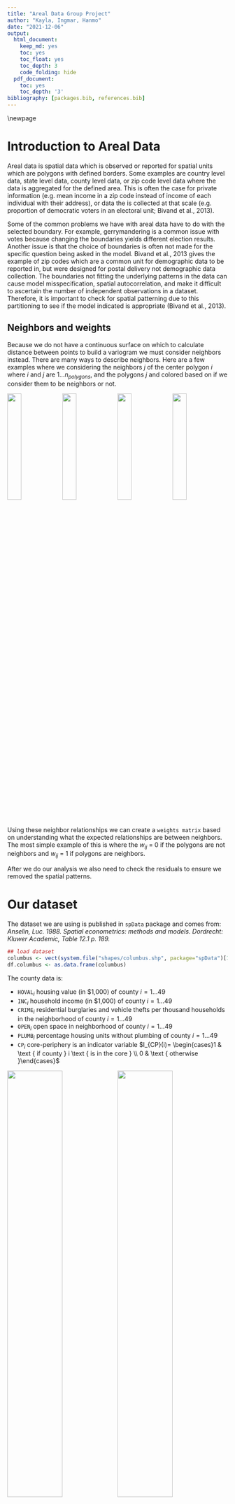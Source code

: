 ```yaml
---
title: "Areal Data Group Project"
author: "Kayla, Ingmar, Hanmo"
date: "2021-12-06"
output:
  html_document:
    keep_md: yes
    toc: yes
    toc_float: yes
    toc_depth: 3
    code_folding: hide
  pdf_document:
    toc: yes
    toc_depth: '3'
bibliography: [packages.bib, references.bib]
---
```

\newpage




# Introduction to Areal Data  

Areal data is spatial data which is observed or reported for spatial units which are polygons with defined borders. Some examples are country level data, state level data, county level data, or zip code level data where the data is aggregated for the defined area. This is often the case for private information (e.g. mean income in a zip code instead of income of each individual with their address), or data the is collected at that scale (e.g. proportion of democratic voters in an electoral unit; Bivand et al., 2013).  

Some of the common problems we have with areal data have to do with the selected boundary. For example, gerrymandering is a common issue with votes because changing the boundaries yields different election results. Another issue is that the choice of boundaries is often not made for the specific question being asked in the model. Bivand et al., 2013 gives the example of zip codes which are a common unit for demographic data to be reported in, but were designed for postal delivery not demographic data collection. The boundaries not fitting the underlying patterns in the data can cause model misspecification, spatial autocorrelation, and make it difficult to ascertain the number of independent observations in a dataset. Therefore, it is important to check for spatial patterning due to this partitioning to see if the model indicated is appropriate (Bivand et al., 2013).  

## Neighbors and weights  

Because we do not have a continuous surface on which to calculate distance between points to build a variogram we must consider neighbors instead. There are many ways to describe neighbors. Here are a few examples where we considering the neighbors $j$ of the center polygon $i$ where $i$ and $j$ are $1\dots n_{polygons}$, and the polygons $j$ and colored based on if we consider them to be neighbors or not.

<img src="midterm-project_files/figure-html/unnamed-chunk-1-1.png" width="25%" /><img src="midterm-project_files/figure-html/unnamed-chunk-1-2.png" width="25%" /><img src="midterm-project_files/figure-html/unnamed-chunk-1-3.png" width="25%" /><img src="midterm-project_files/figure-html/unnamed-chunk-1-4.png" width="25%" />

Using these neighbor relationships we can create a `weights matrix` based on understanding what the expected relationships are between neighbors. The most simple example of this is where the $w_{ij}$ = 0 if the polygons are not neighbors and $w_{ij}$ = 1 if polygons are neighbors. 

After we do our analysis we also need to check the residuals to ensure we removed the spatial patterns.  

# Our dataset  
The dataset we are using is published in `spData` package and comes from: _Anselin, Luc. 1988. Spatial econometrics: methods and models. Dordrecht: Kluwer Academic, Table 12.1 p. 189._

```r
## load dataset
columbus <- vect(system.file("shapes/columbus.shp", package="spData")[1])
df.columbus <- as.data.frame(columbus)
```

The county data is:  

* $\texttt{HOVAL}_i$ housing value (in \$1,000) of county $i=1\dots49$
* $\texttt{INC}_i$ household income (in \$1,000) of county $i=1\dots49$
* $\texttt{CRIME}_i$ residential burglaries and vehicle thefts per thousand households in the neighborhood of county $i=1\dots49$
* $\texttt{OPEN}_i$ open space in neighborhood of county $i=1\dots49$
* $\texttt{PLUMB}_i$ percentage housing units without plumbing of county $i=1\dots49$
* $\texttt{CP}_i$ core-periphery is an indicator variable $I_{CP}(i)= \begin{cases}1 & \text { if county } i \text { is in the core } \\ 0 & \text { otherwise }\end{cases}$

<img src="midterm-project_files/figure-html/unnamed-chunk-3-1.png" width="50%" /><img src="midterm-project_files/figure-html/unnamed-chunk-3-2.png" width="50%" /><img src="midterm-project_files/figure-html/unnamed-chunk-3-3.png" width="50%" /><img src="midterm-project_files/figure-html/unnamed-chunk-3-4.png" width="50%" /><img src="midterm-project_files/figure-html/unnamed-chunk-3-5.png" width="50%" /><img src="midterm-project_files/figure-html/unnamed-chunk-3-6.png" width="50%" /><img src="midterm-project_files/figure-html/unnamed-chunk-3-7.png" width="50%" /><img src="midterm-project_files/figure-html/unnamed-chunk-3-8.png" width="50%" /><img src="midterm-project_files/figure-html/unnamed-chunk-3-9.png" width="50%" /><img src="midterm-project_files/figure-html/unnamed-chunk-3-10.png" width="50%" /><img src="midterm-project_files/figure-html/unnamed-chunk-3-11.png" width="50%" /><img src="midterm-project_files/figure-html/unnamed-chunk-3-12.png" width="50%" />

Because we plan to use housing value as our response variable, a logarithm transformation is applied to fix the skewness of the distribution for the variable housing value.  

```r
# Make histogram
hist(log10(df.columbus$HOVAL), 
     main = "Housing value", 
     xlab = "Value  in $1000 (log_10)")
```

![](midterm-project_files/figure-html/unnamed-chunk-4-1.png)<!-- -->

# Exploratory Data Analysis  

## Measures of spatial association  

### Neighbors  
There are a many options when making the adjacency matrix as outlined above, but for our purposes we are saying that any counties touching each other are neighbors (1s) and any that aren't are not (0s). This is the neighbor schema shown in the queen/touches plot above.    

Figure out what the neighbors are, we must decide a few rule. Here we are considering all counties $i=1\dots49$ and $j=1\dots49$ that touch each other to be neighbors and that the relationship is symmetrical (i.e. $w_{ij}$ = $w_{ji}$)   


```r
xy <- terra::centroids(columbus)
neighbors <- adjacent(columbus, type = "touches", symmetrical=TRUE)
colnames(neighbors) <- c("i", "j")
# head(neighbors)
plot(columbus, col='lightgray', border='black', lwd=1)
p1 <- xy[neighbors[,1], ]
p2 <- xy[neighbors[,2], ]
lines(p1, p2, col='red', lwd=2)
```

![](midterm-project_files/figure-html/unnamed-chunk-5-1.png)<!-- -->


In the weight matrix any counties touching each other are neighbors and assigned a weight of 1 ($w_{ij}$ = 1) and any that are not touching each other are assigned a weight of 0 ($w_{ij}$ = 0).  

Here is what part of the adjacency matrix looks like:    

```r
adjacent(columbus, "touches", pairs = FALSE)[1:10,1:10]
```

```
##    1 2 3 4 5 6 7 8 9 10
## 1  0 1 1 0 0 0 0 0 0  0
## 2  1 0 1 1 0 0 0 0 0  0
## 3  1 1 0 1 1 0 0 0 0  0
## 4  0 1 1 0 1 0 0 1 0  0
## 5  0 0 1 1 0 1 0 1 1  0
## 6  0 0 0 0 1 0 0 0 1  0
## 7  0 0 0 0 0 0 0 1 0  0
## 8  0 0 0 1 1 0 1 0 0  0
## 9  0 0 0 0 1 1 0 0 0  1
## 10 0 0 0 0 0 0 0 0 1  0
```
From that we can understand that county$_{i=1}$ is touching counties$_{j = 2, 3}$ and not touching counties$_{j=4\dots10}$, because the weights of $w_{1,2}, w_{1,3}$ = 1 and $w_{1,4\dots10}$ = 0.

### Moran's I  

Moran's $I$ is a global measure of spatial autocorrelation with values ranging -1 to 1. Here we are using a neighbor's matrix for any counties that are touching each other ($w_{ij}$). $n$ is the number of neighborhoods in Columbus, OH which are indexed by $i$ and $j$ (is polygon $i$ a neighbor with $j$. $\overline{y}$ is the mean value of the variable of interest and $y_{1...n}$ is that value in each polygon.    

The assumptions for this test are (Bivand et al., 2013):  

* "the mean model of the data removes systematic spatial patterning from the data"   
* the observed spatial autocorrelation is not due to an underlying process in our model (i.e. a parameter controlled for in the model)  
* the chosen weights matrix suits the underlying interactions between the polygons

The main limitation of this method is that the model variance can be misspecified because it does not meet one of the assumptions above, e.g. the chosen weights matrix needs to suit the underlying interactions between the polygons. 


$$
I=\frac{n}{\sum_{i=1}^{n} \sum_{j=1}^{n} w_{ij}} \frac{\sum_{i=1}^{n} \sum_{j=1}^{n} w_{ij} (y_{i}-\overline{y}) (y_{j}-\overline{y})}{\sum_{i=1}^{n} (y_{i}-\overline{y})^{2}}
$$
Using the `terra` package to test for spatial autocorrelation of each variable, by county in Columbus, OH. 

The adjacency matrix for all counties that touch each other ($w_{ij}$ above):  

```r
ww <-  adjacent(columbus, "touches", pairs=FALSE)
```

Roughly the expected value for Moran's I is $E(I)=\frac{-1}{n-1}$   

```r
(ev = -1/(nrow(columbus)-1))
```

```
## [1] -0.02083333
```

The null hypothesis here is that the values are distributed following a random process or with negative spatial autocorrelation (I <= -0.021), and the alternative hypothesis is that the values are distributed with positive spatial autocorrelation (I > -0.021). Values significantly ($\alpha = 0.05$) below the expected value indicate negative spatial autocorrelation (a phenomena that generally occurs in random datasets) and above that indicates positive spatial autocorrelation (neighbors are more similar to each other than non-neighbors).  The p-value is calculated using a Monte Carlo simulation, from which we derive a density plot of the I values from each permutation and calculate the number of times our simulated I value is greater than or equal to the observed value out of all the trials. A monte carlo simulation is the best method for this because it is robust to irregularly shaped polygons.  

#### House value  

```r
## Moran's I
(ac <- autocor(columbus$HOVAL, ww, "moran"))
```

```
## [1] 0.2213441
```

```r
## Monte Carlo sim to test for significance 
m <- sapply(1:99, function(i) {
    autocor(sample(columbus$HOVAL), ww, "moran")
})
plot(density(m), main = NA); abline(v=ac, col = "red", lwd = 2) #distribution of values of I using subsets of dataset
```

<img src="midterm-project_files/figure-html/unnamed-chunk-9-1.png" width="50%" />

```r
## p-value
sum(m >= ac) / 100 # number of times I of subset is >= to I of entire dataset / number of trials
```

```
## [1] 0
```

So there is significant (Moran's I = 0.2213441, p < 0.05) spatial autocorrelation in house value, meaning the average value of houses in neighboring neighborhoods are different from the average value of all neighborhoods.

#### Household income  

```r
## Moran's I
(ac <- autocor(columbus$INC, ww, "moran"))
```

```
## [1] 0.412344
```

```r
## sim
m <- sapply(1:99, function(i) {
    autocor(sample(columbus$INC), ww, "moran")
})


## p-value
sum(m >= ac) / 100
```

```
## [1] 0
```

There is significant positive (Moran's I = 0.412344, p < 0.05) Spatial autocorrelation in household income.   

#### Crime  

```r
## Moran's I
(ac <- autocor(columbus$CRIME, ww, "moran"))
```

```
## [1] 0.5154614
```

```r
##sim
m <- sapply(1:99, function(i) {
    autocor(sample(columbus$CRIME), ww, "moran")
})

## p-value
sum(m >= ac) / 100
```

```
## [1] 0
```

So again we see significant spatial autocorrelation (Moran's I = 0.5154614, p < 0.05).  

#### Open space  

```r
## Moran's I
(ac <- autocor(columbus$OPEN, ww, "moran"))
```

```
## [1] -0.03669849
```

```r
## sim
m <- sapply(1:99, function(i) {
    autocor(sample(columbus$HOVAL), ww, "moran")
})

## p-value
sum(m >= ac) / 100
```

```
## [1] 0.54
```


There is not spatial autocorrelation with open space (Moran's I = -0.0366985; p-value > 0.05)

#### Plumbing  

```r
## Moran's I
(ac <- autocor(columbus$PLUMB, ww, "moran"))
```

```
## [1] 0.4550575
```

```r
## sim
m <- sapply(1:99, function(i) {
    autocor(sample(columbus$HOVAL), ww, "moran")
})

## p-value
sum(m >= ac) / 100
```

```
## [1] 0
```


There is significant spatial autocorrelation with plumbing (Moran's I = 0.4550575, p < 0.05).

### Geary's C  

Geary's $C$ is a measure of global measure of spatial autocorrelation that is more sensitive to local correlations. It is roughly inversely related to Moran's I. The values ranging 0 to greater than 1, with values 0-1 representing positive spatial autocorrelation and values > 1 representing negative spatial autocorrelation. 

The neighbor's matrix ($w_{ij}$) is the same what was used for Moran's I. $N$ is the number of spatial units indexed by i and j; $y$ is the variable of interest; $\bar{y}$ is the mean of $y$; $w_{ij}$ is a matrix of spatial weights with zeroes on the diagonal (i.e., $w_{ii}=0$); and $W$ is the sum of all $w_{ij}$.  $\sum_{i \neq j} w_{i j}$ is the sum of that weight matrix with the diagonal equal to 0.  
$$
C=\frac{(n-1) \sum_{i} \sum_{j} w_{i j}\left(y_{i}-y_{j}\right)^{2}}{2\left(\sum_{i \neq j} w_{i j}\right) \sum_{i}\left(y_{i}-\bar{y}\right)^{2}}
$$

The null hypothesis here is that the values are distributed following a random process or have negative spatial autocorrelation (C >= 1), and the alternative hypothesis is that the values are distributed with positive spatial autocorrelation (C < 1). The p-value is calculated using a Monte Carlo simulation, from which we derive a density plot of the C values from each permutation and calculate the number of times our simulated C value is greater than or equal to the observed value out of all the trials. A monte carlo simulation is the best method for this because it is robust to irregularly shaped polygons.  

#### House Value

```r
(gearyc <- autocor(columbus$HOVAL, ww, "geary"))
```

```
## [1] 0.7889937
```

```r
## Monte Carlo sim to test for significance 
m <- sapply(1:99, function(i) {
    autocor(sample(columbus$HOVAL), ww, "geary")
})
plot(density(m), main = NA); abline(v=gearyc, col = "red", lwd = 2)
```

<img src="midterm-project_files/figure-html/unnamed-chunk-19-1.png" width="50%" />

```r
## p-value
sum(m <= gearyc) / 100
```

```
## [1] 0.09
```

No significant spatial autocorrelation (geary's c = 0.7889937, p > 0.05).  

#### Household Income  

```r
(gearyc <- autocor(columbus$INC, ww, "geary"))
```

```
## [1] 0.7137603
```

```r
## Monte Carlo sim to test for significance 
m <- sapply(1:99, function(i) {
    autocor(sample(columbus$INC), ww, "geary")
})

## p-value
sum(m <= gearyc) / 100
```

```
## [1] 0.01
```

Significant spatial autocorrelation (geary's c = 0.7137603, p < 0.05).  

#### Crime  

```r
(gearyc <- autocor(columbus$CRIME, ww, "geary"))
```

```
## [1] 0.5916113
```

```r
## Monte Carlo sim to test for significance 
m <- sapply(1:99, function(i) {
    autocor(sample(columbus$CRIME), ww, "geary")
})

## p-value
sum(m <= gearyc) / 100
```

```
## [1] 0
```

Significant spatial autocorrelation (geary's c = 0.5916113, p < 0.05).  

#### Open space  

```r
(gearyc <- autocor(columbus$OPEN, ww, "geary"))
```

```
## [1] 0.878182
```

```r
## Monte Carlo sim to test for significance 
m <- sapply(1:99, function(i) {
    autocor(sample(columbus$OPEN), ww, "geary")
})

## p-value
sum(m <= gearyc) / 100
```

```
## [1] 0.22
```

No significant spatial autocorrelation (geary's c = 0.878182, p > 0.05).  

#### Plumbing  

```r
(gearyc <- autocor(columbus$PLUMB, ww, "geary"))
```

```
## [1] 0.6806864
```

```r
## Monte Carlo sim to test for significance 
m <- sapply(1:99, function(i) {
    autocor(sample(columbus$PLUMB), ww, "geary")
})

## p-value
sum(m <= gearyc) / 100
```

```
## [1] 0.07
```

Significant spatial autocorrelation (geary's c = 0.6806864, p < 0.05).  

### Compare Moran's I and Geary's C  
Reinhard Furrer [@Furrer] suggests to take 1-C to compare it to Moran's I more easily.  

```r
m <- data.frame(Morans_I = mi,
                signif = mi.p,
                Gearys_C = gc,
                One_minus_Gearys_C = 1-gc,
                signif = gc.p,
                row.names = c("House value", "Income", "Crime", "Open space", "Plumbing"))
# m
knitr::kable(m, digits = 3)
```



|            | Morans_I|signif | Gearys_C| One_minus_Gearys_C|signif.1 |
|:-----------|--------:|:------|--------:|------------------:|:--------|
|House value |    0.221|*      |    0.789|              0.211|         |
|Income      |    0.412|*      |    0.714|              0.286|*        |
|Crime       |    0.515|*      |    0.592|              0.408|*        |
|Open space  |   -0.037|       |    0.878|              0.122|         |
|Plumbing    |    0.455|*      |    0.681|              0.319|*        |

There are differences observed in spatial autocorrelation in the data calculated with Moran's I and Geary's C. For both Moran's I and Geary's C there was not significant spatial autocorrelation in Open space. There was significant positive spatial autocorrelation in household income, crime, and plumbing using Moran's I and Geary's C. Housing value only had positive spatial autocorrelation using Moran's I. However the trends are the same (both find weak to moderate positive spatial correlation)  

# Spatial regression models


To build our intuition, we model our response variable `HOVAL` (home value in 1000s of dollars) starting with a simple means model and expanding on it with a regression model with uncorrelated errors. After that we address the shortcomings of these simplistic models by incorporating the spatial nature of the association between the variables.

## Constant means

The simplest, yet naive, model is the constant means model, which is essentially an intercept-only model, i.e. the average of the `HOVAL` variable.

$$
Y_i=\mu+\varepsilon_i
$$
Where $Y_i$ is the value of a home in 1000s of dollars, $\mu$ is the mean home value and $\epsilon_i$ are the individual deviations from the mean, which we assume to be be i.i.d. distributed.

$$
\hat{Y_i} = \bar{Y} = \frac{1}{n}\sum_{i=1}^{n}Y_i
$$

Where $\hat{Y}_i$ is the estimated value of a home in 1000s of dollars.

We estimate the model using `lm` function (using the ```mean()``` function yields the same result):


```r
# make spatial vector to simple feature
columbus.sf <- sf::st_as_sf(columbus)
zero.means <- lm(HOVAL ~ 1, data=columbus.sf)
summary(zero.means)
```

```
## 
## Call:
## lm(formula = HOVAL ~ 1, data = columbus.sf)
## 
## Residuals:
##     Min      1Q  Median      3Q     Max 
## -20.536 -12.736  -4.936   4.864  57.964 
## 
## Coefficients:
##             Estimate Std. Error t value Pr(>|t|)    
## (Intercept)   38.436      2.638   14.57   <2e-16 ***
## ---
## Signif. codes:  0 '***' 0.001 '**' 0.01 '*' 0.05 '.' 0.1 ' ' 1
## 
## Residual standard error: 18.47 on 48 degrees of freedom
```

We find the average home value is \$38436. Since we will use the log-transformed home value for subsequent models, we repeat the constant means model for the transformed variable for purposes of comparison.


```r
# estimate log-transformed model
zero.means.log <- lm(log(HOVAL) ~ 1, data=columbus.sf)
summary(zero.means.log)
```

```
## 
## Call:
## lm(formula = log(HOVAL) ~ 1, data = columbus.sf)
## 
## Residuals:
##      Min       1Q   Median       3Q      Max 
## -0.66751 -0.30582 -0.04076  0.21585  1.01620 
## 
## Coefficients:
##             Estimate Std. Error t value Pr(>|t|)    
## (Intercept)  3.55231    0.06178    57.5   <2e-16 ***
## ---
## Signif. codes:  0 '***' 0.001 '**' 0.01 '*' 0.05 '.' 0.1 ' ' 1
## 
## Residual standard error: 0.4324 on 48 degrees of freedom
```

We find that the model estimates `log(HOVAL)` to be 3.55231, which is \$ 3.4894\times 10^{4} after exponentiating.

We are interested if the residuals of the constant means model are spatially dependent, so we conduct a Moran's I test with $H_0$: There is no spatial autocorrelation vs $H_1$: There is spatial correlation. We reject $H_0$ if the p-value $< \alpha = 0.05$.


```r
# make simple feature to neighborhood
columbus.nb <- poly2nb(columbus.sf)

# make neighborhood to list of weights
lw <- nb2listw(columbus.nb, style="W")

# Run Moran's I test for zero.means.log
moran.mc(residuals(zero.means.log), lw, nsim=499) # significant
```

```
## 
## 	Monte-Carlo simulation of Moran I
## 
## data:  residuals(zero.means.log) 
## weights: lw  
## number of simulations + 1: 500 
## 
## statistic = 0.25278, observed rank = 498, p-value = 0.004
## alternative hypothesis: greater
```

Since the p-value is 0.008, we reject $H_0$. We conclude that there is spatial autocorrelation in the residuals of our model.

## Linear Model with Independent Residuals

Clearly, the zero means model is rather simplistic. To improve, we model the home value `HOVAL` as a linear function of its (non-spatial) covariates with i.i.d. errors.

$$
\mathbf{Y} = \mathbf{X}\mathbf{\beta} + \mathbf{\varepsilon}
$$

where $\mathbf{Y}$ is a vector of home values in 1000s of dollars, $\mathbf{X}$ is a matrix of the predictors `INC` (income), `CRIME`, `OPEN` (open space in neighborhood), and `CP` (whether the neighborhood is in the center or periphery). $\beta$ is a vector of coefficients and $\varepsilon$ is a vector of random, normally distributed errors.

We estimate the model using the `lm` funtion:


```r
col.lm <- lm(HOVAL~INC+CRIME+OPEN, data=columbus.sf)
summary(col.lm)
```

```
## 
## Call:
## lm(formula = HOVAL ~ INC + CRIME + OPEN, data = columbus.sf)
## 
## Residuals:
##     Min      1Q  Median      3Q     Max 
## -17.902  -9.296  -3.969   5.608  58.742 
## 
## Coefficients:
##             Estimate Std. Error t value Pr(>|t|)    
## (Intercept)  46.7984    12.9397   3.617 0.000751 ***
## INC           0.4946     0.5316   0.930 0.357130    
## CRIME        -0.5024     0.1795  -2.800 0.007509 ** 
## OPEN          0.7858     0.4677   1.680 0.099839 .  
## ---
## Signif. codes:  0 '***' 0.001 '**' 0.01 '*' 0.05 '.' 0.1 ' ' 1
## 
## Residual standard error: 14.92 on 45 degrees of freedom
## Multiple R-squared:  0.3879,	Adjusted R-squared:  0.3471 
## F-statistic: 9.506 on 3 and 45 DF,  p-value: 5.588e-05
```


```r
par(mfrow=c(2,2))
plot(col.lm, main = "Diagnostic Plots for Linear Model")
```

![](midterm-project_files/figure-html/unnamed-chunk-35-1.png)<!-- -->

The diagnostic plots suggests that the assumptions of regression are satisfied. Yet, there might be an underlying spatial autocorrelation in the residuals. Thus, we conduct a Moran's I test.

$H_0$: There is no spatial autocorrelation vs $H_1$: There is spatial correlation. We reject $H_0$ if the p-value $< \alpha = 0.05$.


```r
# Run Moran's I test for col.lm
moran.mc(residuals(col.lm), lw, nsim=499) # significant
```

```
## 
## 	Monte-Carlo simulation of Moran I
## 
## data:  residuals(col.lm) 
## weights: lw  
## number of simulations + 1: 500 
## 
## statistic = 0.16756, observed rank = 479, p-value = 0.042
## alternative hypothesis: greater
```

Since the p-value is 0.03194, we reject $H_0$. We conclude that there is spatial autocorrelation in the residuals of our model.

## Simultaneous Autoregressive (SAR) Error Model

To address the shortcomings of the linear model under the assumption of i.i.d. errors, we introduce __Simultaneous Autoregressive Models__. The models solve simultaneously for the regression coefficients and for the autoregressive error structure. In the __Spatial Error Model__, spatial autocorrelation enters in the specification only through the error terms.



$$
\begin{aligned}
Y&=X beta+\varepsilon \\
\text{where} \quad \varepsilon&=\lambda W \varepsilon+u \\
\varepsilon&=(I-\lambda W)^{-1} u\\
\therefore	 \quad Y&=X \beta+(I-\lambda W)^{-1} u \\
\end{aligned}
$$

where $\mathbf{Y}$ is a vector of home values in 1000s of dollars, $\mathbf{X}$ is a matrix of the covariates `INC`, `CRIME`, `OPEN`, and `CP`. with constant variance $E\left[u u^{\prime}\right]=\sigma^{2} I$. $\varepsilon$ is the error term of a standard regression model, $\lambda$ is the autoregressive parameter, $W$ is the row-standardised spatial weights matrix $W$ (that is, the weights are standardised such that $\Sigma_j W_{ij} = 1 \quad\text{for all}\quad i$), and $u_{i} \stackrel{i.i.d.}{\sim} N(0,\sigma^2)$ a random error term. $I$ is the identity matrix.

In linear form the model is:
$$
\begin{aligned}
Y_k&=\beta_{I}Inc_{k} + \beta_{C}Crime_{k} + \beta_{O}Open_k +\beta_D DisCBD_k + \beta_{CP1} \mathbf{1}\{CP_k=1\}+\varepsilon_{k}
\end{aligned}
$$

The error variance-covariance matrix is given by

$$
\begin{equation}
E\left[\varepsilon \varepsilon^{\prime}\right]=\sigma^{2}(I-\lambda W)^{-1}\left(I-\lambda W^{\prime}\right)^{-1}
\end{equation}
$$

In order to estimate this model, we first create a list of spatial weights for neighbors. Then we estimate the model using the `errorsarlm` function from the `spatialreg` package.


```r
# estimate error SAR model without transformation
col.errW.eig <- errorsarlm(HOVAL~INC+CRIME+OPEN+as.factor(CP), data=columbus.sf,
 lw, method="eigen", quiet=T)

# look at the residuals
hist(residuals(col.errW.eig), main = "Histogram of Residuals of Error SAR Model", xlab = "Residuals of Error SAR Model")
```

![](midterm-project_files/figure-html/unnamed-chunk-37-1.png)<!-- -->

The residuals are not normally distributed. We therefore, log-transform the response to normalize them.


```r
# estimate error SAR model with log transformation
col.errW.eig.log <- errorsarlm(log(HOVAL)~INC+CRIME+OPEN+as.factor(CP), data=columbus.sf,
 lw, method="eigen", quiet=T)

hist(residuals(col.errW.eig.log), main = "Histogram of Residuals of Error SAR Model (Logged Response)", xlab = "Residuals of Error SAR Model (Logged Response)")
```

![](midterm-project_files/figure-html/unnamed-chunk-38-1.png)<!-- -->

```r
# print model summary
summary(col.errW.eig.log, correlation=TRUE)
```

```
## 
## Call:errorsarlm(formula = log(HOVAL) ~ INC + CRIME + OPEN + as.factor(CP), 
##     data = columbus.sf, listw = lw, method = "eigen", quiet = T)
## 
## Residuals:
##       Min        1Q    Median        3Q       Max 
## -0.503081 -0.190516 -0.051521  0.055445  0.855101 
## 
## Type: error 
## Coefficients: (asymptotic standard errors) 
##                  Estimate Std. Error z value Pr(>|z|)
## (Intercept)     3.7832959  0.2525868 14.9782  < 2e-16
## INC             0.0134509  0.0104770  1.2839  0.19919
## CRIME          -0.0099247  0.0042443 -2.3383  0.01937
## OPEN            0.0194551  0.0086313  2.2540  0.02420
## as.factor(CP)1 -0.2520210  0.1435112 -1.7561  0.07907
## 
## Lambda: 0.45625, LR test value: 5.3082, p-value: 0.021226
## Asymptotic standard error: 0.15476
##     z-value: 2.9482, p-value: 0.0031967
## Wald statistic: 8.6916, p-value: 0.0031967
## 
## Log likelihood: -9.062429 for error model
## ML residual variance (sigma squared): 0.08037, (sigma: 0.2835)
## Number of observations: 49 
## Number of parameters estimated: 7 
## AIC: 32.125, (AIC for lm: 35.433)
## 
##  Correlation of coefficients 
##                sigma lambda (Intercept) INC   CRIME OPEN 
## lambda         -0.20                                     
## (Intercept)     0.00  0.00                               
## INC             0.00  0.00  -0.85                        
## CRIME           0.00  0.00  -0.67        0.38            
## OPEN            0.00  0.00   0.04       -0.18  0.03      
## as.factor(CP)1  0.00  0.00  -0.09        0.20 -0.50 -0.17
```

We find that only `CRIME` and `OPEN` are significant at the $\alpha=0.05$ level. For every additional major theft (residential burglaries and vehicle theft) per 1000 households, the predicted home value decreases by approximately \$1010 ($e^{0.0099247}=1.009974$), holding other variables constant. For every additional unit (which is not provided in the description) of open space, the home value is expected to increase by \$1020 ($e^{0.0194551}=1.019646$), holding other variables constant.


```r
# get loglik and RMSE
logLik(col.errW.eig.log)
```

```
## 'log Lik.' -9.062429 (df=7)
```

```r
print(paste0("rmse = ", round(sqrt(sum((exp(col.errW.eig.log$fitted.values) - columbus.sf$HOVAL)^2)), 2)))
```

```
## [1] "rmse = 92.5"
```

The log-likelihood of this model is -9.06 and the RMSE is 92.5.

We also check whether there is some spatial dependence within the residuals of the model by performing Moran's I test. The test tests $H_0$: There is no spatial dependence against $H_1$: There is spatial dependence. We reject $H_0$ if the test statistic $<\alpha=0.05$.


```r
# Run Moran's I test for col.errW.eig.log
moran.mc(residuals(col.errW.eig.log), lw, nsim= 499) # not significant
```

```
## 
## 	Monte-Carlo simulation of Moran I
## 
## data:  residuals(col.errW.eig.log) 
## weights: lw  
## number of simulations + 1: 500 
## 
## statistic = 0.013062, observed rank = 350, p-value = 0.3
## alternative hypothesis: greater
```

With a p-value of 0.3559, we fail to reject $H_0$. There does not seem to be any spatial dependence present in the residuals of our error model.

\begin{aligned}
log(y_{k}) \mid \mu_{k} & \sim N\left(\mu_{k}, \nu^{2}\right) \quad \text { for } k=1, \ldots, K \\
g\left(\mu_{k}\right) &=\beta_{I}Inc_{k} + \beta_{C}Crime_{k} + \beta_{O}Open_k +\beta_D DisCBD_k + \beta_{CP1} \mathbf{1}\{CP_k=1\}+\psi_{k}
\end{aligned}

## Conditional Autoregressive Models

In the next step, we implement the conditional autoregressive (CAR) model on the Columbus data to study the impact of covariates on House values in Columbus, OH, 1980 with spatial information. 

The CAR model essentially assumes the spatial estimation is conditional on the value of neighbors. As a typical Bayes model, CAR model assumes prior distribution on the model parameters and applies computationally intensive sampling techniques like Markov Chain Monte Carlo (MCMC) or MCMC with Gibbs sampling to find the fitted parameters.



Since we have one response variable *House value*, the CAR model has only one random effect $\psi_k$ at each spatial location $k$. Because *House value* is continuous, Gaussian distribution is preferred for the CAR model and we take logarithm of the *House value* as well to make it normally distributed.


The package *CARBayes* by Duncan Lee is used to apply the CAR model in R. The specific function we use is *S.CARleroux*, where it specifies a CAR model proposed by Brian G. Leroux in 2000. The model expression is as follows. 

$$
\begin{aligned}
log(y_{k}) \mid \mu_{k} & \sim N\left(\mu_{k}, \nu^{2}\right) \quad \text { for } k=1, \ldots, K \\
g\left(\mu_{k}\right) &=\beta_{I}Inc_{k} + \beta_{C}Crime_{k} + \beta_{O}Open_k +\beta_D DisCBD_k + \beta_{CP1} \mathbf{1}\{CP_k=1\}+\psi_{k}
\end{aligned}
$$

$$
\begin{aligned}
\psi_{k} \mid \psi_{-k}, \mathbf{W}, \tau^{2}, \rho &\sim \mathrm{N}\left(\frac{\rho \sum_{i=1}^{K} w_{k i} \psi_{i}}{\rho \sum_{i=1}^{K} w_{k i}+1-\rho}, \frac{\tau^{2}}{\rho \sum_{i=1}^{K} w_{k i}+1-\rho}\right) \\
[\beta_I, \beta_C, \beta_O, \beta_D, \beta_{CP1}]^T & \sim \mathrm{N}\left(\boldsymbol{0}, 10^5\boldsymbol{I}\right) \\
\nu^{2} & \sim \operatorname{Inverse-Gamma}(1, 0.01)\\
\tau^{2} & \sim \operatorname{Inverse}-\operatorname{Gamma}(1, 0.01) \\
\rho & \sim \text { Uniform }(0,1)
\end{aligned}
$$
where 

* $[\beta_I, \beta_C, \beta_O, \beta_D, \beta_{CP1}]^T$ are the linear coefficients for predictors.
* $\nu^2$ measures the variance for the logarithm of the housing values ($log(y_k)$).
* $\psi_k$ is the spatial structure component that measures the spatial autocorrelation.
* $\mathbf{W}$ is a neighborhood or adjacency matrix.
* $\rho$ is a spatial correlation parameter, where $\rho=0$ means spatial independence and $\rho=1$ indicates strong spatial correlation.









![](midterm-project_files/figure-html/unnamed-chunk-44-1.png)<!-- -->![](midterm-project_files/figure-html/unnamed-chunk-44-2.png)<!-- -->

Table: 95% confidence intervals for model coefficients

|            |     0.5|   0.025|  0.975|
|:-----------|-------:|-------:|------:|
|(Intercept) |  3.7227|  2.9525| 4.4936|
|INC         |  0.0147| -0.0084| 0.0371|
|CRIME       | -0.0097| -0.0189| 0.0000|
|OPEN        |  0.0201|  0.0003| 0.0400|
|DISCBD      | -0.0002| -0.1345| 0.1352|
|CP1         | -0.1957| -0.5607| 0.1764|

![](midterm-project_files/figure-html/unnamed-chunk-45-1.png)<!-- -->

The log likelihood of this model is 17.97  while the training root mean square error (RMSE) is 52.6. From the table of $95\%$ confidence intervals for coefficients, we have

* *CRIME* and *OPEN* are the two variables that is significant since their confidence intervals don't have zero involved.
* Hold other predictors fixed, regions with **less crimes** tend to have higher *House values*.
* Hold other predictors fixed, regions with **higher household incomes** tend to have higher *House values*.
* Hold other predictors fixed, regions with **more open area** tend to have higher *House values*.
* Hold other predictors fixed, regions with **closer distance to CBD** tend to have higher *House values*.
* Hold other predictors fixed, **core** regions tend to have higher *House values*.

![](midterm-project_files/figure-html/unnamed-chunk-46-1.png)<!-- -->


```r
# Moran I
Moran.I(residuals(car_model_gaussian), ww)$p.value
```

```
## [1] 0.09593303
```


We also tested the Moran's I autocorrelation coefficient for the residuals. It shows there is **no** significant spatial correlation of the residuals since the p-value $p = 0.1 > 0.05$. Therefore, our CAR model fits the areal data nicely and leaves no significant spatial information in the residuals.


# Conclusions

From our exploratory analysis and visualizing the data we know the variables of interest, with the exception of open space, have weak to moderate positive spatial autocorrelation, meaning neighboring polygons are more similar to each other than the dataset as a whole. Both the constant mean and linear regression with i.i.d. errors had spatial autocorrelation in their residuals. There was no spatial autocorrelation in the SAR nor CAR models.

We found that across all of our models average house value significantly increased with open space (units unknown). In some of the models (SAR, CAR) housing value decreased significantly with crime (per 1000 households). In the CAR model the effect of being located in an urban (core) neighborhood was also negative. The best fit model by log likelihood was the CAR model.

# References  



---
nocite: '@*'
---
